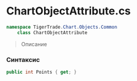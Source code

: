
# ChartObjectAttribute.cs
```csharp
namespace TigerTrade.Chart.Objects.Common  
    class ChartObjectAttribute
```

> Описание

### Синтаксис
```csharp
public int Points { get; }
```
